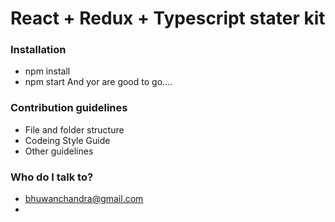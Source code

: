 # React + Redux + Typescript stater kit 


### Installation

- npm install
- npm start
  And yor are good to go....

### Contribution guidelines

- File and folder structure
- Codeing Style Guide
- Other guidelines

### Who do I talk to?

- bhuwanchandra@gmail.com 
- 
